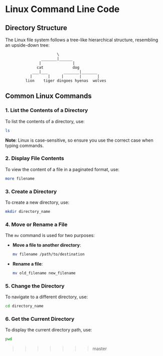 # Linux Command Line Code

## Directory Structure

The Linux file system follows a tree-like hierarchical structure, resembling an upside-down tree:

```
                       \
                _______|______
               |              |
              cat             dog
            ___|___       _______|_______
           |       |     |       |       |
         lion    tiger dingoes hyenas  wolves
```

## Common Linux Commands

### 1. List the Contents of a Directory

To list the contents of a directory, use:

```bash
ls
```

**Note**: Linux is case-sensitive, so ensure you use the correct case when typing commands.

### 2. Display File Contents

To view the content of a file in a paginated format, use:

```bash
more filename
```

### 3. Create a Directory

To create a new directory, use:

```bash
mkdir directory_name
```

### 4. Move or Rename a File

The `mv` command is used for two purposes:

- **Move a file to another directory**:

  ```bash
  mv filename /path/to/destination
  ```

- **Rename a file**:

  ```bash
  mv old_filename new_filename
  ```

### 5. Change the Directory

To navigate to a different directory, use:

```bash
cd directory_name
```

### 6. Get the Current Directory

To display the current directory path, use:

```bash
pwd
```
>>>>>>> master
